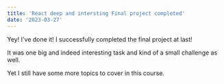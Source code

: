 ```yaml
---
title: 'React deep and intersting Final project completed'
date: '2023-03-27'
---
```


Yey! I've done it! I successfully completed the final project at last!

It was one big and indeed interesting task and kind of a small challenge as well.

Yet I still have some more topics to cover in this course.
